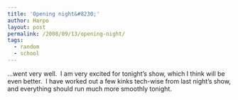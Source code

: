 ```yaml
---
title: 'Opening night&#8230;'
author: Harpo
layout: post
permalink: /2008/09/13/opening-night/
tags:
  - random
  - school
---
```

&#8230;went very well.  I am very excited for tonight&#8217;s show, which I think will be even better.  I have worked out a few kinks tech-wise from last night&#8217;s show, and everything should run much more smoothly tonight.